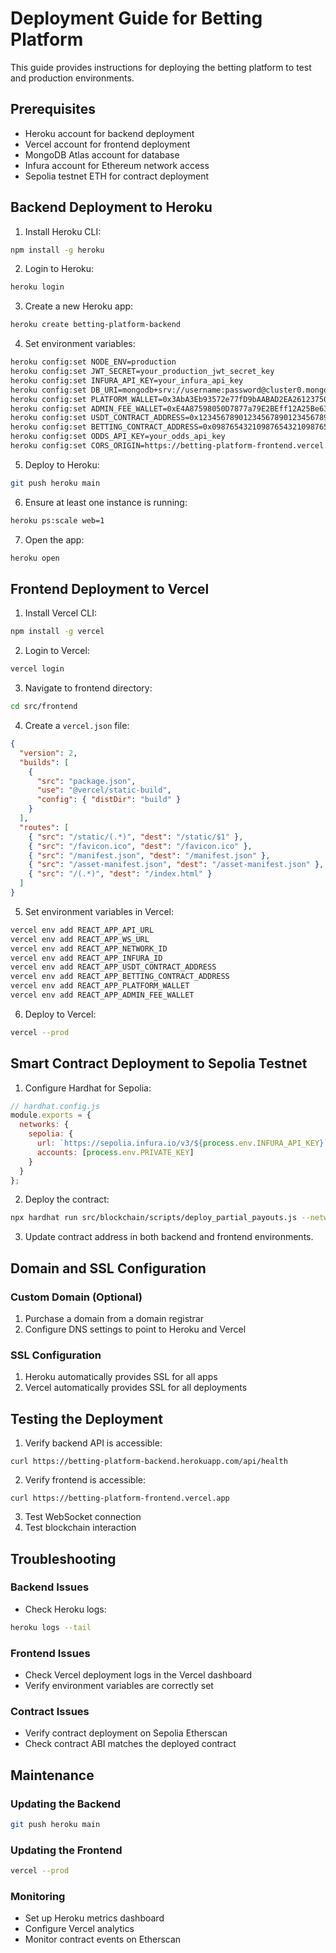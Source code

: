 # Deployment Guide for Betting Platform

This guide provides instructions for deploying the betting platform to test and production environments.

## Prerequisites

- Heroku account for backend deployment
- Vercel account for frontend deployment
- MongoDB Atlas account for database
- Infura account for Ethereum network access
- Sepolia testnet ETH for contract deployment

## Backend Deployment to Heroku

1. Install Heroku CLI:
```bash
npm install -g heroku
```

2. Login to Heroku:
```bash
heroku login
```

3. Create a new Heroku app:
```bash
heroku create betting-platform-backend
```

4. Set environment variables:
```bash
heroku config:set NODE_ENV=production
heroku config:set JWT_SECRET=your_production_jwt_secret_key
heroku config:set INFURA_API_KEY=your_infura_api_key
heroku config:set DB_URI=mongodb+srv://username:password@cluster0.mongodb.net/betting_platform
heroku config:set PLATFORM_WALLET=0x3AbA3Eb93572e77fD9bAABAD2EA26123750fECf3
heroku config:set ADMIN_FEE_WALLET=0xE4A87598050D7877a79E2BEff12A25Be636c557e
heroku config:set USDT_CONTRACT_ADDRESS=0x1234567890123456789012345678901234567890
heroku config:set BETTING_CONTRACT_ADDRESS=0x0987654321098765432109876543210987654321
heroku config:set ODDS_API_KEY=your_odds_api_key
heroku config:set CORS_ORIGIN=https://betting-platform-frontend.vercel.app
```

5. Deploy to Heroku:
```bash
git push heroku main
```

6. Ensure at least one instance is running:
```bash
heroku ps:scale web=1
```

7. Open the app:
```bash
heroku open
```

## Frontend Deployment to Vercel

1. Install Vercel CLI:
```bash
npm install -g vercel
```

2. Login to Vercel:
```bash
vercel login
```

3. Navigate to frontend directory:
```bash
cd src/frontend
```

4. Create a `vercel.json` file:
```json
{
  "version": 2,
  "builds": [
    {
      "src": "package.json",
      "use": "@vercel/static-build",
      "config": { "distDir": "build" }
    }
  ],
  "routes": [
    { "src": "/static/(.*)", "dest": "/static/$1" },
    { "src": "/favicon.ico", "dest": "/favicon.ico" },
    { "src": "/manifest.json", "dest": "/manifest.json" },
    { "src": "/asset-manifest.json", "dest": "/asset-manifest.json" },
    { "src": "/(.*)", "dest": "/index.html" }
  ]
}
```

5. Set environment variables in Vercel:
```bash
vercel env add REACT_APP_API_URL
vercel env add REACT_APP_WS_URL
vercel env add REACT_APP_NETWORK_ID
vercel env add REACT_APP_INFURA_ID
vercel env add REACT_APP_USDT_CONTRACT_ADDRESS
vercel env add REACT_APP_BETTING_CONTRACT_ADDRESS
vercel env add REACT_APP_PLATFORM_WALLET
vercel env add REACT_APP_ADMIN_FEE_WALLET
```

6. Deploy to Vercel:
```bash
vercel --prod
```

## Smart Contract Deployment to Sepolia Testnet

1. Configure Hardhat for Sepolia:
```javascript
// hardhat.config.js
module.exports = {
  networks: {
    sepolia: {
      url: `https://sepolia.infura.io/v3/${process.env.INFURA_API_KEY}`,
      accounts: [process.env.PRIVATE_KEY]
    }
  }
};
```

2. Deploy the contract:
```bash
npx hardhat run src/blockchain/scripts/deploy_partial_payouts.js --network sepolia
```

3. Update contract address in both backend and frontend environments.

## Domain and SSL Configuration

### Custom Domain (Optional)

1. Purchase a domain from a domain registrar
2. Configure DNS settings to point to Heroku and Vercel

### SSL Configuration

1. Heroku automatically provides SSL for all apps
2. Vercel automatically provides SSL for all deployments

## Testing the Deployment

1. Verify backend API is accessible:
```
curl https://betting-platform-backend.herokuapp.com/api/health
```

2. Verify frontend is accessible:
```
curl https://betting-platform-frontend.vercel.app
```

3. Test WebSocket connection
4. Test blockchain interaction

## Troubleshooting

### Backend Issues

- Check Heroku logs:
```bash
heroku logs --tail
```

### Frontend Issues

- Check Vercel deployment logs in the Vercel dashboard
- Verify environment variables are correctly set

### Contract Issues

- Verify contract deployment on Sepolia Etherscan
- Check contract ABI matches the deployed contract

## Maintenance

### Updating the Backend

```bash
git push heroku main
```

### Updating the Frontend

```bash
vercel --prod
```

### Monitoring

- Set up Heroku metrics dashboard
- Configure Vercel analytics
- Monitor contract events on Etherscan

